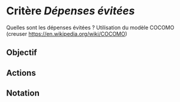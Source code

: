 # Critère *Dépenses évitées*
Quelles sont les dépenses évitées ? Utilisation du modèle COCOMO (creuser https://en.wikipedia.org/wiki/COCOMO)

## Objectif


## Actions


## Notation